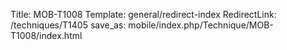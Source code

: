 Title: MOB-T1008
Template: general/redirect-index
RedirectLink: /techniques/T1405
save_as: mobile/index.php/Technique/MOB-T1008/index.html